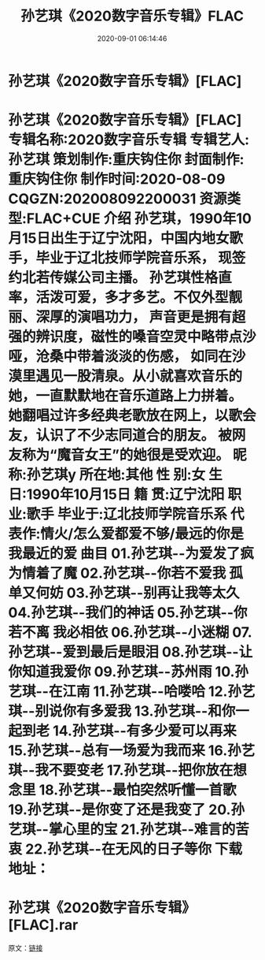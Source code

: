 ﻿---
title: 孙艺琪《2020数字音乐专辑》FLAC
date: 2020-09-01 06:14:46
categories: 新碟专辑、稀有等精品
tags: 华语中文
---
# 孙艺琪《2020数字音乐专辑》[FLAC]

孙艺琪《2020数字音乐专辑》[FLAC]
专辑名称:2020数字音乐专辑
专辑艺人:孙艺琪
策划制作:重庆钩住你
封面制作:重庆钩住你
制作时间:2020-08-09
CQGZN:202008092200031
资源类型:FLAC+CUE
介绍
孙艺琪，1990年10月15日出生于辽宁沈阳，中国内地女歌手，毕业于辽北技师学院音乐系，
现签约北若传媒公司主播。
孙艺琪性格直率，活泼可爱，多才多艺。不仅外型靓丽、深厚的演唱功力，
声音更是拥有超强的辨识度，磁性的嗓音空灵中略带点沙哑，沧桑中带着淡淡的伤感，
如同在沙漠里遇见一股清泉。从小就喜欢音乐的她，一直默默地在音乐道路上力拼着。
她翻唱过许多经典老歌放在网上，以歌会友，认识了不少志同道合的朋友。
被网友称为“魔音女王”的她很是受欢迎。
昵 称:孙艺琪y
所在地:其他
性 别:女
生 日:1990年10月15日
籍 贯:辽宁沈阳
职 业:歌手
毕业于:辽北技师学院音乐系
代表作:情火/怎么爱都爱不够/最远的你是我最近的爱
曲目
01.孙艺琪--为爱发了疯 为情着了魔
02.孙艺琪--你若不爱我 孤单又何妨
03.孙艺琪--别再让我等太久
04.孙艺琪--我们的神话
05.孙艺琪--你若不离 我必相依
06.孙艺琪--小迷糊
07.孙艺琪--爱到最后是眼泪
08.孙艺琪--让你知道我爱你
09.孙艺琪--苏州雨
10.孙艺琪--在江南
11.孙艺琪--哈喽哈
12.孙艺琪--别说你有多爱我
13.孙艺琪--和你一起到老
14.孙艺琪--有多少爱可以再来
15.孙艺琪--总有一场爱为我而来
16.孙艺琪--我不要变老
17.孙艺琪--把你放在想念里
18.孙艺琪--最怕突然听懂一首歌
19.孙艺琪--是你变了还是我变了
20.孙艺琪--掌心里的宝
21.孙艺琪--难言的苦衷
22.孙艺琪--在无风的日子等你
下载地址：
==============================
孙艺琪《2020数字音乐专辑》[FLAC].rar
==============================
原文：[链接](https://blog.sina.com.cn/s/blog_1647c7e7601030nt5.html)